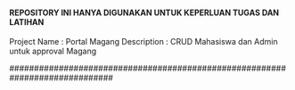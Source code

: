 #### REPOSITORY INI HANYA DIGUNAKAN UNTUK KEPERLUAN TUGAS DAN LATIHAN ###

Project Name : Portal Magang
Description : CRUD Mahasiswa dan Admin untuk approval Magang

#############################################################################